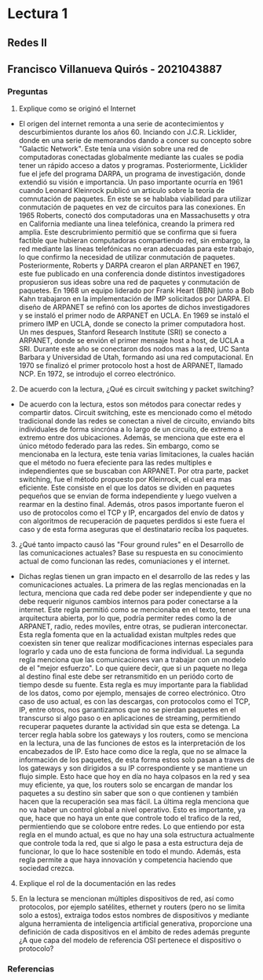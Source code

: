 # Lectura 1 
## Redes II
## Francisco Villanueva Quirós - 2021043887

### Preguntas 

1. Explique como se originó el Internet

-  El origen del internet remonta a una serie de acontecimientos y descurbimientos durante los años 60. Inciando con J.C.R. Licklider, donde en una serie de memorandos dando a concer su concepto sobre "Galactic Network". Este tenía una visión sobre una red de computadoras conectadas globalmente mediante las cuales se podia tener un rápido acceso a datos y programas. Posteriormente, Licklider fue el jefe del programa DARPA, un programa de investigación, donde extendió su visión e importancia. Un paso importante ocurría en 1961 cuando Leonard Kleinrock publicó un articulo sobre la teoría de comnutación de paquetes. En este se se hablaba viabilidad para utilizar conmutación de paquetes en vez de circuitos para las conexiones. En 1965 Roberts, conectó dos computadoras una en Massachusetts y otra en California mediante una linea telefónica, creando la primera red amplia. Este descrubrimiento permitió que se confirma que si fuera factible que hubieran computadoras compartiendo red, sin embargo, la red mediante las líneas telefónicas no eran adecuadas para este trabajo, lo que confirmo la necesidad de utilizar conmutación de paquetes. Posteriormente, Roberts y DARPA crearon el plan ARPANET en 1967, este fue publicado en una conferencia donde distintos investigadores propusieron sus ideas sobre una red de paquetes y conmutación de paquetes. En 1968 un equipo liderado por Frank Heart (BBN) junto a Bob Kahn trabajaron en la implementación de IMP solicitados por DARPA. El diseño de ARPANET se refinó con los aportes de dichos investigadores y se instaló el primer nodo de ARPANET en UCLA. En 1969 se instaló el primero IMP en UCLA, donde se conecto la primer computadora host. Un mes despues, Stanford Research Institute (SRI) se conecto a ARPANET, donde se envión el primer mensaje host a host, de UCLA a SRI. Durante este año se conectaron dos nodos mas a la red, UC Santa Barbara y Universidad de Utah, formando asi una red computacional. En 1970 se finalizó el primer protocolo host a host de ARPANET, llamado NCP. En 1972, se introdujo el correo electrónico. 
2. De acuerdo con la lectura, ¿Qué es circuit switching y packet switching?

- De acuerdo con la lectura, estos son métodos para conectar redes y compartir datos. Circuit switching, este es mencionado como el método tradicional donde las redes se conectan a nivel de circuito, enviando bits individuales de forma sincróna a lo largo de un circuito, de extremo a extremo entre dos ubicaciones. Además, se menciona que este era el único método federado para las redes. Sin embargo, como se mencionaba en la lectura, este tenia varias limitaciones, la cuales hacián que el método no fuera efeciente para las redes multiples e independientes que se buscaban con ARPANET. Por otra parte, packet switching, fue el método propuesto por Kleinrock, el cual era mas eficiente. Este consiste en el que los datos se dividen en paquetes pequeños que se envian de forma independiente y luego vuelven a rearmar en la destino final. Además, otros pasos importante fueron el uso de protocolos como el TCP y IP, encargados del envío de datos y con algoritmos de recuperación de paquetes perdidos si este fuera el caso y de esta forma aseguras que el destinatario reciba los paquetes. 

3. ¿Qué tanto impacto causó las "Four ground rules" en el Desarrollo de las comunicaciones actuales? Base su respuesta en su conocimiento actual de como funcionan las redes, comuniaciones y el internet.

- Dichas reglas tienen un gran impacto en el desarrollo de las redes y las comunicaciones actuales. La primera de las reglas mencionadas en la lectura, menciona que cada red debe poder ser independiente y que no debe requerir nigunos cambios internos para poder conectarse a la internet. Este regla permitió como se mencionaba en el texto, tener una arquitectura abierta, por lo que, podría permiter redes como la de ARPANET, radio, redes moviles, entre otras, se pudieran interconectar. Esta regla fomenta que en la actualidad existan multples redes que coexisten sin tener que realizar modificaciones internas especiales para lograrlo y cada uno de esta funciona de forma individual. La segunda regla menciona que las comunicaciones van a trabajar con un modelo de el "mejor esfuerzo". Lo que quiere decir, que si un paquete no llega al destino final este debe ser retransmitido en un periódo corto de tiempo desde su fuente. Esta regla es muy importante para la fiablidad de los datos, como por ejemplo, mensajes de correo electrónico. Otro caso de uso actual, es con las descargas, con protocolos como el TCP, IP, entre otros, nos garantizamos que no se pierdan paquetes en el transcurso si algo paso o en aplicaciones de streaming, permitiendo recuperar paquetes durante la actividad sin que esta se detenga. La tercer regla habla sobre los gateways y los routers, como se menciona en la lectura, una de las funciones de estos es la interpretación de los encabezados de IP. Esto hace como dice la regla, que no se almace la información de los paquetes, de esta forma estos solo pasan a traves de los gateways y son dirigidos a su IP correspondiente y se mantiene un flujo simple. Esto hace que hoy en día no haya colpasos en la red y sea muy eficiente, ya que, los routers solo se encargan de mandar los paquetes a su destino sin saber que son o que contienen y también hacen que la recuperación sea mas fácil. La última regla menciona que no va haber un control global a nivel operativo. Esto es importante, ya que, hace que no haya un ente que controle todo el trafico de la red, permientiendo que se colobore entre redes. Lo que entiendo por esta regla en el mundo actual, es que no hay una sola estructura actualmente que controle toda la red, que si algo le pasa a esta estructura deja de funcionar, lo que lo hace sostenible en todo el mundo. Además, esta regla permite a que haya innovación y competencia haciendo que sociedad crezca. 

4. Explique el rol de la documentación en las redes


5. En la lectura se mencionan múltiples dispositivos de red, así como protocolos, por ejemplo satélites, ethernet y routers (pero no se limita solo a estos), extraiga todos estos nombres de dispositivos y mediante alguna herramienta de inteligencia artificial generativa, proporcione una definición de cada dispositivos en el ámbito de redes además pregunte ¿A que capa del modelo de referencia OSI pertenece el dispositivo o protocolo?


### Referencias 


